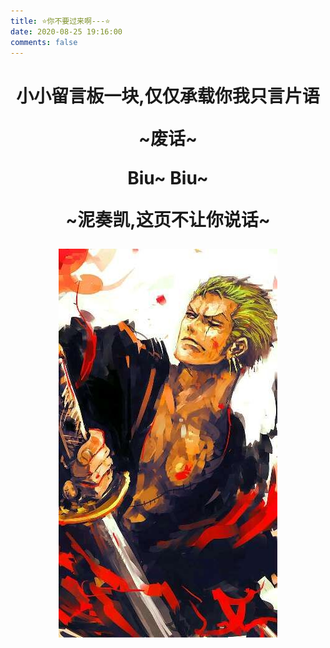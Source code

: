 ```yaml
---
title: ⭐你不要过来啊---⭐
date: 2020-08-25 19:16:00
comments: false
---
```

<!--
 * @Author: Weidows
 * @Date: 2020-08-25 19:14:35
 * @LastEditors: Weidows
 * @LastEditTime: 2020-08-28 19:29:25
 * @FilePath: \Weidows\Website\source\tags\comment.md
-->

<h1 align="center">
  小小留言板一块,仅仅承载你我只言片语
  
  ~废话~

  Biu~ Biu~

  ~泥奏凯,这页不让你说话~

  ![索大](../images/Onepiece/QQ图片20190624124419.jpg)
</h1>